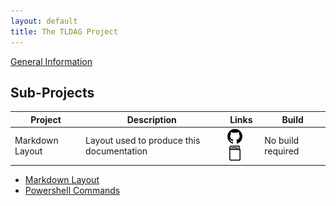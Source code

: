 ```yaml
---
layout: default
title: The TLDAG Project
---
```


[General Information](/general/)

## Sub-Projects

Project | Description | Links | Build
---|---|---|---
Markdown Layout | Layout used to produce this documentation | [![Repository](/images/github-24.png)](https://github.com/tldag/tldag-markdown-layout) [![Documentation](/images/book-24.png)](/tldag-markdown-layout/) | No build required

* [Markdown Layout](/tldag-markdown-layout/)
* [Powershell Commands](/tldag-powershell/)
